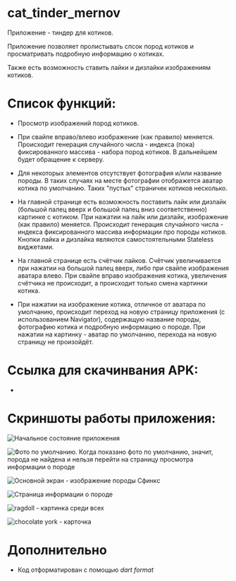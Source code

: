 # cat_tinder_mernov

Приложение - тиндер для котиков.

Приложение позволяет пролистывать спсок пород котиков и просматривать подробную информацию о котиках.

Также есть возможность ставить лайки и дизлайки изображениям котиков.

# Список функций:

* Просмотр изображений пород котиков.

* При свайпе вправо/влево изображение (как правило) меняется. Происходит генерация случайного числа - индекса (пока) фиксированного массива - набора пород котиков. В дальнейшем будет обращение к серверу.

* Для некоторых элементов отсутствует фотография и/или название породы. В таких случаях на месте фотографии отображется аватар котика по умолчанию. Таких "пустых" страничек котиков несколько.

* На главной странице есть возможность поставить лайк или дизлайк (большой палец вверх и большой палец вниз соответственно) картинке с котиком. При нажатии на лайк или дизлайк, изображение (как правило) меняется. Происходит генерация случайного числа - индекса фиксированного массива информации про породы котиков. Кнопки лайка и дизлайка являются самостоятельными Stateless виджетами. 

* На главной странице есть счётчик лайков. Счётчик увеличивается при нажатии на большой палец вверх, либо при свайпе изображения аватара влево. При свайпе вправо изображения котика, увеличения счётчика не происходит, а происходит только смена картинки котика.

* При нажатии на изображение котика, отличное от аватара по умолчанию, происходит переход на новую страницу приложения (с использованием Navigator), содержащую название породы, фотографию котика и подробную информацию о породе. При нажатии на картинку - аватар по умолчанию, перехода на новую страницу не произойдёт. 

# Ссылка для скачинвания APK:

* 

# Скриншоты работы приложения:

![Начальное состояние приложения](initial.jpg)

![Фото по умолчанию. Когда показано фото по умолчанию, значит, порода не найдена и нельзя перейти на страницу просмотра информации о породе](<default avatar.jpg>)

![Основной экран - изображение породы Сфинкс](sphynx.jpg)

![Страница информации о породе](<breed info page.jpg>)

![ragdoll - картинка среди всех](ragdoll.jpg)

![chocolate york - карточка](yorkl.jpg)

# Дополнительно

* Код отформатирован с помощью *dart format*